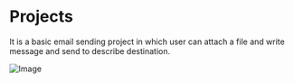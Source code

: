 # Projects

It is a basic email sending project in which user can attach a file and write message and send to describe destination.

![Image](https://github.com/Bikky42/Projects/assets/168208216/260167ea-53d9-47fb-b108-b7183356d60d)
